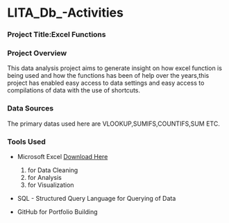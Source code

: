 # LITA_Db_-Activities

### Project Title:Excel Functions

### Project Overview
This data analysis project aims to generate insight on how excel function is being used and how the functions has been of
help over the years,this project has enabled easy access to data settings and easy access to compilations of data with 
the use of shortcuts.

### Data Sources
The primary datas used here are VLOOKUP,SUMIFS,COUNTIFS,SUM ETC.

### Tools Used
- Microsoft Excel [Download Here](https://www.microsoft.com)
  1. for Data Cleaning
  2. for Analysis
  3. for Visualization
     
- SQL - Structured Query Language for Querying of Data
- GitHub for Portfolio Building
